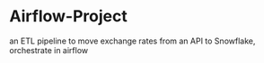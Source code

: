 # Airflow-Project
an ETL pipeline to move exchange rates from an API to Snowflake, orchestrate in airflow
